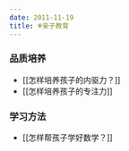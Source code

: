 ```yaml
---
date: 2011-11-19
title: 💗亲子教育
---
```


### 品质培养
- [[怎样培养孩子的内驱力？]]
- [[怎样培养孩子的专注力]]

### 学习方法
- [[怎样帮孩子学好数学？]]

